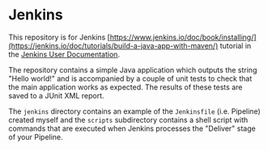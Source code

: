 # Jenkins
This repository is for Jenkins
[https://www.jenkins.io/doc/book/installing/](https://jenkins.io/doc/tutorials/build-a-java-app-with-maven/)
tutorial in the [Jenkins User Documentation](https://jenkins.io/doc/).

The repository contains a simple Java application which outputs the string
"Hello world!" and is accompanied by a couple of unit tests to check that the
main application works as expected. The results of these tests are saved to a
JUnit XML report.

The `jenkins` directory contains an example of the `Jenkinsfile` (i.e. Pipeline)
created myself and the `scripts` subdirectory
contains a shell script with commands that are executed when Jenkins processes
the "Deliver" stage of your Pipeline.

